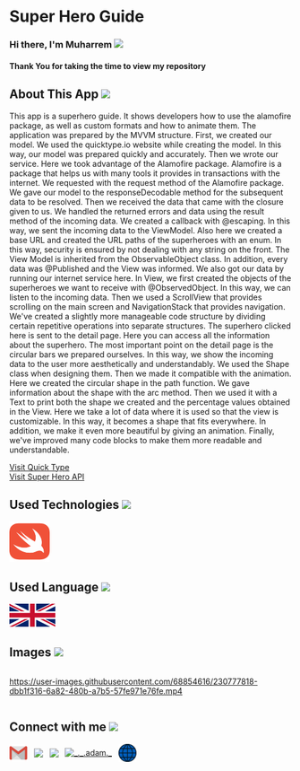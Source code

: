 # Super Hero Guide
### Hi there, I'm Muharrem <img src = "https://raw.githubusercontent.com/MartinHeinz/MartinHeinz/master/wave.gif" width = "42"> 
#### Thank You for taking the time to view my repository 

## <h2> About This App <img src = "https://c.tenor.com/JsoERRQcZqYAAAAi/thumbs-up-joypixels.gif" width = "42"></h2>
This app is a superhero guide. It shows developers how to use the alamofire package, as well as custom formats and how to animate them. The application was prepared by the MVVM structure. First, we created our model. We used the quicktype.io website while creating the model. In this way, our model was prepared quickly and accurately. Then we wrote our service. Here we took advantage of the Alamofire package. Alamofire is a package that helps us with many tools it provides in transactions with the internet. We requested with the request method of the Alamofire package. We gave our model to the responseDecodable method for the subsequent data to be resolved. Then we received the data that came with the closure given to us. We handled the returned errors and data using the result method of the incoming data. We created a callback with @escaping. In this way, we sent the incoming data to the ViewModel. Also here we created a base URL and created the URL paths of the superheroes with an enum. In this way, security is ensured by not dealing with any string on the front. The View Model is inherited from the ObservableObject class. In addition, every data was @Published and the View was informed. We also got our data by running our internet service here. In View, we first created the objects of the superheroes we want to receive with @ObservedObject. In this way, we can listen to the incoming data. Then we used a ScrollView that provides scrolling on the main screen and NavigationStack that provides navigation. We've created a slightly more manageable code structure by dividing certain repetitive operations into separate structures. The superhero clicked here is sent to the detail page. Here you can access all the information about the superhero. The most important point on the detail page is the circular bars we prepared ourselves. In this way, we show the incoming data to the user more aesthetically and understandably. We used the Shape class when designing them. Then we made it compatible with the animation. Here we created the circular shape in the path function. We gave information about the shape with the arc method. Then we used it with a Text to print both the shape we created and the percentage values obtained in the View. Here we take a lot of data where it is used so that the view is customizable. In this way, it becomes a shape that fits everywhere. In addition, we make it even more beautiful by giving an animation. Finally, we've improved many code blocks to make them more readable and understandable.

<a href="https://quicktype.io/" target="_blank">Visit Quick Type</a><br>
<a href="https://www.superheroapi.com/" target="_blank">Visit Super Hero API</a><br>


<h2> Used Technologies <img src = "https://media2.giphy.com/media/QssGEmpkyEOhBCb7e1/giphy.gif?cid=ecf05e47a0n3gi1bfqntqmob8g9aid1oyj2wr3ds3mg700bl&rid=giphy.gif" width = "42"> </h2>
<div class="row">
      <div class="column">
<img width ='72px' src 
     ='https://raw.githubusercontent.com/MuharremKoroglu/MuharremKoroglu/main/swift-icon.svg'>
  </div>
</div>

<h2> Used Language <img src = "https://media.giphy.com/media/Zd6jPg8hcp4Q3vrvjo/giphy.gif" width = "42"> </h2>
<div class="row">
      <div class="column">
<img width ='82px' src 
     ='https://raw.githubusercontent.com/MuharremKoroglu/Bitcoin/main/Flag_of_the_United_Kingdom.svg'>
  </div>
</div>

<h2> Images <img src = "https://media2.giphy.com/media/psneItdLMpWy36ejfA/source.gif" width = "62"> </h2>
  <div class="column">



https://user-images.githubusercontent.com/68854616/230777818-dbb1f316-6a82-480b-a7b5-57fe971e76fe.mp4





  </div>
<h2> Connect with me <img src='https://raw.githubusercontent.com/ShahriarShafin/ShahriarShafin/main/Assets/handshake.gif' width="100"> </h2>
<a href = 'mailto:muharremkoroglu245@gmail.com'> <img align="center" width = '32px' align= 'center' src="https://raw.githubusercontent.com/MuharremKoroglu/MuharremKoroglu/main/gmail-logo-2561.svg"/></a> &nbsp;
<a href = 'https://www.linkedin.com/in/muharremkoroglu/'> <img align="center" width = '32px' align= 'center' src="https://raw.githubusercontent.com/rahulbanerjee26/githubAboutMeGenerator/main/icons/linked-in-alt.svg"/></a> &nbsp;
<a href = 'https://muharremkoroglu.medium.com/'> <img align="center" width = '32px' align= 'center' src="https://raw.githubusercontent.com/rahulbanerjee26/githubAboutMeGenerator/main/icons/medium.svg"/></a> &nbsp;
<a href="https://www.instagram.com/m.koroglu99/" target="blank"><img align="center" src="https://raw.githubusercontent.com/rahuldkjain/github-profile-readme-generator/master/src/images/icons/Social/instagram.svg" alt="_._.adam._"  width="32px" align= 'center' /></a> &nbsp;
<a href = 'https://synta-x.com/'> <img align="center" width = '32px' align= 'center' src="https://raw.githubusercontent.com/MuharremKoroglu/MuharremKoroglu/main/internet-svgrepo-com%20(2).svg"/></a> &nbsp;

